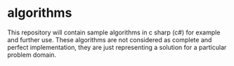# algorithms
This repository will contain sample algorithms in c sharp (c#) for example and further use. These algorithms are not considered as complete and perfect implementation, they are just representing a solution for a particular problem domain.
